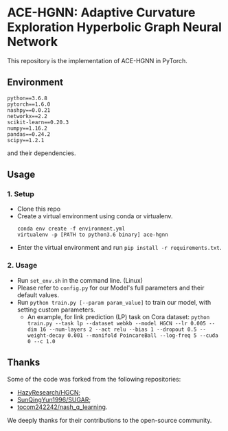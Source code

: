 ACE-HGNN: Adaptive Curvature Exploration Hyperbolic Graph Neural Network
==================================================

This repository is the implementation of ACE-HGNN in PyTorch. 

## Environment 
```
python==3.6.8
pytorch==1.6.0
nashpy==0.0.21
networkx==2.2
scikit-learn==0.20.3
numpy==1.16.2
pandas==0.24.2
scipy==1.2.1
```
and their dependencies.

## Usage 
### 1. Setup
* Clone this repo
* Create a virtual environment using conda or virtualenv.
  ```
  conda env create -f environment.yml
  virtualenv -p [PATH to python3.6 binary] ace-hgnn
  ```
* Enter the virtual environment and run `pip install -r requirements.txt`.

### 2. Usage
* Run `set_env.sh` in the command line. (Linux)
* Please refer to `config.py` for our Model's full parameters and their default values. 
* Run `python train.py [--param param_value]` to train our model, with setting custom parameters.
  * An example, for link prediction (LP) task on Cora dataset: `python train.py --task lp --dataset webkb --model HGCN --lr 0.005 --dim 16 --num-layers 2 --act relu --bias 1 --dropout 0.5 --weight-decay 0.001 --manifold PoincareBall --log-freq 5 --cuda 0 --c 1.0`


## Thanks
Some of the code was forked from the following repositories: 
* [HazyResearch/HGCN](https://github.com/HazyResearch/hgcn);  
* [SunQingYun1996/SUGAR](https://github.com/SunQingYun1996/SUGAR);  
* [tocom242242/nash_q_learning](https://github.com/tocom242242/nash_q_learning).  

We deeply thanks for their contributions to the open-source community.

